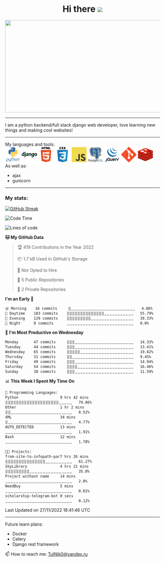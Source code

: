 <h1 align="center">Hi there <img src="https://media.giphy.com/media/hvRJCLFzcasrR4ia7z/giphy.gif" width="40"></h1>
<p align="center"><img src="https://media.giphy.com/media/dWesBcTLavkZuG35MI/giphy.gif" width="600" height="300"  /></p>

---

I am a python backend/full stack django web developer, love learning new things and making cool websites!

---

My languages and tools:<br>
<img src='https://github.com/devicons/devicon/blob/master/icons/python/python-original-wordmark.svg' width="50px" height="50px">
<img src='https://github.com/devicons/devicon/blob/master/icons/django/django-plain-wordmark.svg' width="50px" height="50px">
<img src='https://github.com/devicons/devicon/blob/master/icons/html5/html5-original-wordmark.svg' width="50px" height="50px">
<img src='https://github.com/devicons/devicon/blob/master/icons/css3/css3-original-wordmark.svg' width="50px" height="50px">
<img src='https://github.com/devicons/devicon/blob/master/icons/javascript/javascript-original.svg' width="50px" height="50px">
<img src='https://github.com/devicons/devicon/blob/master/icons/postgresql/postgresql-original-wordmark.svg' width="50px" height="50px">
<img src='https://github.com/devicons/devicon/blob/master/icons/jquery/jquery-original-wordmark.svg' width="50px" height="50px">
<img src='https://github.com/devicons/devicon/blob/master/icons/git/git-original.svg' width="50px" height="50px">
<img src='https://github.com/devicons/devicon/blob/master/icons/redis/redis-original.svg' width="50px" height="50px">
<br>As well as:
- ajax
- gunicorn

---

### My stats:

[![GitHub Streak](http://github-readme-streak-stats.herokuapp.com?user=LaGGgggg&theme=radical)](https://git.io/streak-stats)<br>

<!--START_SECTION:waka-->
![Code Time](http://img.shields.io/badge/Code%20Time-109%20hrs%2029%20mins-blue)

![Lines of code](https://img.shields.io/badge/From%20Hello%20World%20I%27ve%20Written-7%20Thousand%20lines%20of%20code-blue)

**🐱 My GitHub Data** 

> 🏆 419 Contributions in the Year 2022
 > 
> 📦 1.7 kB Used in GitHub's Storage 
 > 
> 🚫 Not Opted to Hire
 > 
> 📜 5 Public Repositories 
 > 
> 🔑 2 Private Repositories  
 > 
**I'm an Early 🐤** 

```text
🌞 Morning    16 commits     ⣿⣀⣀⣀⣀⣀⣀⣀⣀⣀⣀⣀⣀⣀⣀⣀⣀⣀⣀⣀⣀⣀⣀⣀⣀   4.88% 
🌆 Daytime    183 commits    ⣿⣿⣿⣿⣿⣿⣿⣿⣿⣿⣿⣿⣿⣿⣀⣀⣀⣀⣀⣀⣀⣀⣀⣀⣀   55.79% 
🌃 Evening    129 commits    ⣿⣿⣿⣿⣿⣿⣿⣿⣿⣀⣀⣀⣀⣀⣀⣀⣀⣀⣀⣀⣀⣀⣀⣀⣀   39.33% 
🌙 Night      0 commits      ⣀⣀⣀⣀⣀⣀⣀⣀⣀⣀⣀⣀⣀⣀⣀⣀⣀⣀⣀⣀⣀⣀⣀⣀⣀   0.0%

```
📅 **I'm Most Productive on Wednesday** 

```text
Monday       47 commits     ⣿⣿⣿⣀⣀⣀⣀⣀⣀⣀⣀⣀⣀⣀⣀⣀⣀⣀⣀⣀⣀⣀⣀⣀⣀   14.33% 
Tuesday      44 commits     ⣿⣿⣿⣀⣀⣀⣀⣀⣀⣀⣀⣀⣀⣀⣀⣀⣀⣀⣀⣀⣀⣀⣀⣀⣀   13.41% 
Wednesday    65 commits     ⣿⣿⣿⣿⣿⣀⣀⣀⣀⣀⣀⣀⣀⣀⣀⣀⣀⣀⣀⣀⣀⣀⣀⣀⣀   19.82% 
Thursday     31 commits     ⣿⣿⣀⣀⣀⣀⣀⣀⣀⣀⣀⣀⣀⣀⣀⣀⣀⣀⣀⣀⣀⣀⣀⣀⣀   9.45% 
Friday       49 commits     ⣿⣿⣿⣀⣀⣀⣀⣀⣀⣀⣀⣀⣀⣀⣀⣀⣀⣀⣀⣀⣀⣀⣀⣀⣀   14.94% 
Saturday     54 commits     ⣿⣿⣿⣿⣀⣀⣀⣀⣀⣀⣀⣀⣀⣀⣀⣀⣀⣀⣀⣀⣀⣀⣀⣀⣀   16.46% 
Sunday       38 commits     ⣿⣿⣿⣀⣀⣀⣀⣀⣀⣀⣀⣀⣀⣀⣀⣀⣀⣀⣀⣀⣀⣀⣀⣀⣀   11.59%

```


📊 **This Week I Spent My Time On** 

```text
💬 Programming Languages: 
Python                   9 hrs 42 mins       ⣿⣿⣿⣿⣿⣿⣿⣿⣿⣿⣿⣿⣿⣿⣿⣿⣿⣿⣿⣿⣀⣀⣀⣀⣀   79.86% 
Other                    1 hr 2 mins         ⣿⣿⣀⣀⣀⣀⣀⣀⣀⣀⣀⣀⣀⣀⣀⣀⣀⣀⣀⣀⣀⣀⣀⣀⣀   8.52% 
XML                      34 mins             ⣿⣀⣀⣀⣀⣀⣀⣀⣀⣀⣀⣀⣀⣀⣀⣀⣀⣀⣀⣀⣀⣀⣀⣀⣀   4.77% 
AUTO_DETECTED            13 mins             ⣀⣀⣀⣀⣀⣀⣀⣀⣀⣀⣀⣀⣀⣀⣀⣀⣀⣀⣀⣀⣀⣀⣀⣀⣀   1.91% 
Bash                     12 mins             ⣀⣀⣀⣀⣀⣀⣀⣀⣀⣀⣀⣀⣀⣀⣀⣀⣀⣀⣀⣀⣀⣀⣀⣀⣀   1.78%

🐱‍💻 Projects: 
from-site-to-infopath-par7 hrs 26 mins       ⣿⣿⣿⣿⣿⣿⣿⣿⣿⣿⣿⣿⣿⣿⣿⣀⣀⣀⣀⣀⣀⣀⣀⣀⣀   61.27% 
SkyLibrary               4 hrs 21 mins       ⣿⣿⣿⣿⣿⣿⣿⣿⣿⣀⣀⣀⣀⣀⣀⣀⣀⣀⣀⣀⣀⣀⣀⣀⣀   35.8% 
Project without name     14 mins             ⣀⣀⣀⣀⣀⣀⣀⣀⣀⣀⣀⣀⣀⣀⣀⣀⣀⣀⣀⣀⣀⣀⣀⣀⣀   2.0% 
NeedBuy                  5 mins              ⣀⣀⣀⣀⣀⣀⣀⣀⣀⣀⣀⣀⣀⣀⣀⣀⣀⣀⣀⣀⣀⣀⣀⣀⣀   0.81% 
scholarship-telegram-bot 0 secs              ⣀⣀⣀⣀⣀⣀⣀⣀⣀⣀⣀⣀⣀⣀⣀⣀⣀⣀⣀⣀⣀⣀⣀⣀⣀   0.12%

```


 Last Updated on 27/11/2022 18:41:46 UTC
<!--END_SECTION:waka-->

---

Future learn plans: 
- Docker
- Celery
- Django rest framework

📫 How to reach me: TulNik0@yandex.ru
